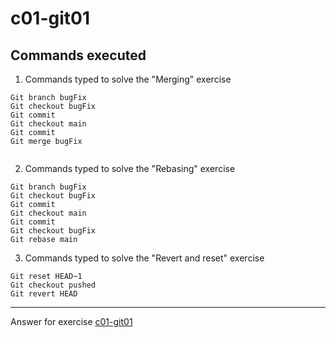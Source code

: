 # c01-git01

## Commands executed

1. Commands typed to solve the "Merging" exercise
```
Git branch bugFix
Git checkout bugFix
Git commit
Git checkout main
Git commit
Git merge bugFix


```

2. Commands typed to solve the "Rebasing" exercise
```
Git branch bugFix
Git checkout bugFix
Git commit
Git checkout main
Git commit
Git checkout bugFix
Git rebase main

```

3. Commands typed to solve the "Revert and reset" exercise
```
Git reset HEAD~1
Git checkout pushed
Git revert HEAD

```

<!-- Don't change anything below this point-->
<!-- Before commiting, remove both commented lines--> 
***
Answer for exercise [c01-git01](https://github.com/devopsacademyau/academy/blob/c54d252bda58575e9dc9f92718237bed58aae772/classes/01class/exercises/c01-git01/README.md)
